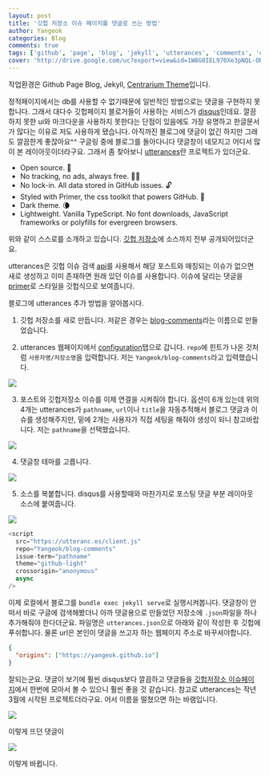 ```yaml
---
layout: post
title: '깃헙 저장소 이슈 페이지를 댓글로 쓰는 방법'
author: Yangeok
categories: Blog
comments: true
tags: ['github', 'page', 'blog', 'jekyll', 'utterances', 'comments', 'comment']
cover: 'http://drive.google.com/uc?export=view&id=1W8G0IEL970Xe3pNQL-OR8NOq3S9_XkGa'
---
```


작업환경은 Github Page Blog, Jekyll, [Centrarium Theme](http://bencentra.com/centrarium)입니다.

정적페이지에서는 db를 사용할 수 없기때문에 일반적인 방법으로는 댓글을 구현하지 못합니다. 그래서 대다수 깃헙페이지 블로거들이 사용하는 서비스가 [disqus](https://disqus.com/)인데요. 깔끔하지 못한 ui와 마크다운을 사용하지 못한다는 단점이 있음에도 가장 유명하고 한글문서가 많다는 이유로 저도 사용하게 됐습니다. 아직까진 블로그에 댓글이 없긴 하지만 그래도 깔끔한게 좋잖아요^^ 구글링 중에 블로그를 돌아다니다 댓글창이 네모지고 어디서 많이 본 레이아웃이더라구요. 그래서 좀 찾아보니 [utterances](https://utteranc.es/)란 프로젝트가 있더군요.

- Open source. 🙌
- No tracking, no ads, always free. 📡🚫
- No lock-in. All data stored in GitHub issues. 🔓
- Styled with Primer, the css toolkit that powers GitHub. 💅
- Dark theme. 🌘
- Lightweight. Vanilla TypeScript. No font downloads, JavaScript frameworks or polyfills for evergreen browsers.

위와 같이 스스로를 소개하고 있습니다. [깃헙 저장소](https://github.com/utterance/utterances)에 소스까지 전부 공개되어있더군요.

utterances은 깃헙 이슈 검색 [api](https://developer.github.com/v3/search/#search-issues)를 사용해서 해당 포스트와 매칭되는 이슈가 없으면 새로 생성하고 이미 존재하면 원래 있던 이슈를 사용합니다. 이슈에 달리는 댓글을 [primer](https://primer.style/)로 스타일을 깃헙식으로 보여줍니다.

블로그에 utterances 추가 방법을 알아봅시다.

1. 깃헙 저장소를 새로 만듭니다. 저같은 경우는 [blog-comments](https://github.com/Yangeok/blog-comments)라는 이름으로 만들었습니다.

2. utterances 웹페이지에서 [configuration](https://utteranc.es/#configuration)탭으로 갑니다. `repo`에 힌트가 나온 것처럼 `사용자명/저장소명`을 입력합니다. 저는 `Yangeok/blog-comments`라고 입력했습니다.

![](https://www.dropbox.com/s/nr95s7th6dgiibj/utterence2.png?dl=1)

3. 포스트와 깃헙저장소 이슈를 이제 연결을 시켜줘야 합니다. 옵션이 6개 있는데 위의 4개는 utterances가 `pathname`, `url`이나 `title`을 자동추적해서 블로그 댓글과 이슈를 생성해주지만, 밑에 2개는 사용자가 직접 세팅을 해줘야 생성이 되니 참고바랍니다. 저는 `pathname`을 선택했습니다.

![](https://www.dropbox.com/s/zbq9hrxo1fbkq6w/utterence3.png?dl=1)

4. 댓글창 테마를 고릅니다.

![](https://www.dropbox.com/s/ndxf83laa0ofq7e/utterence4.png?dl=1)

5. 소스를 복붙합니다. disqus를 사용할때와 마찬가지로 포스팅 댓글 부분 레이아웃 소스에 붙여줍니다.

![](https://www.dropbox.com/s/st1o6d0wkoigm68/utterence1.png?dl=1)

```js
<script
  src="https://utteranc.es/client.js"
  repo="Yangeok/blog-comments"
  issue-term="pathname"
  theme="github-light"
  crossorigin="anonymous"
  async
/>
```

이제 로컬에서 블로그를 `bundle exec jekyll serve`로 실행시켜봅니다. 댓글창이 안떠서 바로 구글에 검색해봤더니 아까 댓글용으로 만들었던 저장소에 `.json`파일을 하나 추가해줘야 한다더군요. 파일명은 `utterances.json`으로 아래와 같이 작성한 후 깃헙에 푸쉬합니다. 물론 url은 본인이 댓글을 쓰고자 하는 웹페이지 주소로 바꾸셔야합니다.

```json
{
  "origins": ["https://yangeok.github.io"]
}
```

잘되는군요. 댓글이 보기에 훨씬 disqus보다 깔끔하고 댓글들을 [깃헙저장소 이슈페이지](https://github.com/Yangeok/blog-comments/issues)에서 한번에 모아서 볼 수 있으니 훨씬 좋을 것 같습니다. 참고로 utterances는 작년 3월에 시작된 프로젝트더라구요. 어서 이름을 떨쳤으면 하는 바램입니다.

![](https://www.dropbox.com/s/paf0vcjqt520phh/utterence5.png?dl=1)

이렇게 뜨던 댓글이

![](https://www.dropbox.com/s/mumfe9199aluwkz/utterence6.png?dl=1)

이렇게 바뀝니다.
